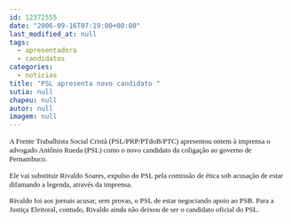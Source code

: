 ```yaml
---
id: 12372555
date: "2006-09-16T07:19:00+00:00"
last_modified_at: null
tags:
  - apresentadora
  - candidatos
categories:
  - noticias
title: "PSL apresenta novo candidato "
sutia: null
chapeu: null
autor: null
imagem: null
---
```

<p><P><FONT size=2><FONT face=Verdana>A Frente Trabalhista Social Cristã (PSL/PRP/PTdoB/PTC) apresentou ontem à imprensa o advogado Antônio Rueda (PSL) como o novo candidato da coligação ao governo de Pernambuco. </FONT></P></p>
<p><P><FONT face=Verdana>Ele vai substituir Rivaldo Soares, expulso do PSL pela comissão de ética sob acusação de estar difamando a legenda, através da imprensa. </FONT></P></p>
<p><P><FONT face=Verdana>Rivaldo foi aos jornais acusar, sem provas, o PSL de estar negociando apoio ao PSB. Para a Justiça Eleitoral, contudo, Rivaldo ainda não deixou de ser o candidato oficial do PSL. </FONT></P></FONT> </p>
